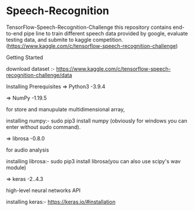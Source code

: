 # Speech-Recognition
TensorFlow-Speech-Recognition-Challenge
this repository contains end-to-end pipe line to train different speech data provided by google, evaluate testing data, and submite to kaggle competition. (https://www.kaggle.com/c/tensorflow-speech-recognition-challenge)

Getting Started

download dataset :- https://www.kaggle.com/c/tensorflow-speech-recognition-challenge/data

Installing Prerequisites
=> Python3 -3.9.4

=> NumPy -1.19.5

for store and manupulate multidimensional array,

installing numpy:- sudo pip3 install numpy (obviously for windows you can enter without sudo command).

=> librosa -0.8.0

for audio analysis

installing librosa:- sudo pip3 install librosa(you can also use scipy's wav module)

=> keras -2..4.3

high-level neural networks API

installing keras:- https://keras.io/#installation
